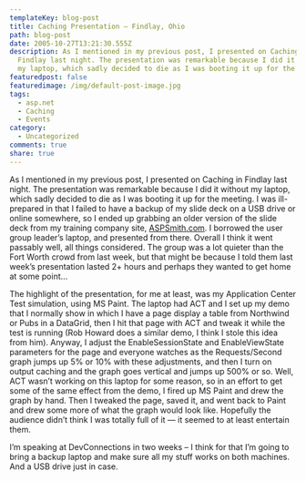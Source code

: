 ```yaml
---
templateKey: blog-post
title: Caching Presentation – Findlay, Ohio
path: blog-post
date: 2005-10-27T13:21:30.555Z
description: As I mentioned in my previous post, I presented on Caching in
  Findlay last night. The presentation was remarkable because I did it without
  my laptop, which sadly decided to die as I was booting it up for the meeting.
featuredpost: false
featuredimage: /img/default-post-image.jpg
tags:
  - asp.net
  - Caching
  - Events
category:
  - Uncategorized
comments: true
share: true
---
```

<!--StartFragment-->

As I mentioned in my previous post, I presented on Caching in Findlay last night. The presentation was remarkable because I did it without my laptop, which sadly decided to die as I was booting it up for the meeting. I was ill-prepared in that I failed to have a backup of my slide deck on a USB drive or online somewhere, so I ended up grabbing an older version of the slide deck from my training company site, [ASPSmith.com](http://aspsmith.com/). I borrowed the user group leader’s laptop, and presented from there. Overall I think it went passably well, all things considered. The group was a lot quieter than the Fort Worth crowd from last week, but that might be because I told them last week’s presentation lasted 2+ hours and perhaps they wanted to get home at some point…

The highlight of the presentation, for me at least, was my Application Center Test simulation, using MS Paint. The laptop had ACT and I set up my demo that I normally show in which I have a page display a table from Northwind or Pubs in a DataGrid, then I hit that page with ACT and tweak it while the test is running (Rob Howard does a similar demo, I think I stole this idea from him). Anyway, I adjust the EnableSessionState and EnableViewState parameters for the page and everyone watches as the Requests/Second graph jumps up 5% or 10% with these adjustments, and then I turn on output caching and the graph goes vertical and jumps up 500% or so. Well, ACT wasn’t working on this laptop for some reason, so in an effort to get some of the same effect from the demo, I fired up MS Paint and drew the graph by hand. Then I tweaked the page, saved it, and went back to Paint and drew some more of what the graph would look like. Hopefully the audience didn’t think I was totally full of it — it seemed to at least entertain them.

I’m speaking at DevConnections in two weeks – I think for that I’m going to bring a backup laptop and make sure all my stuff works on both machines. And a USB drive just in case.

<!--EndFragment-->